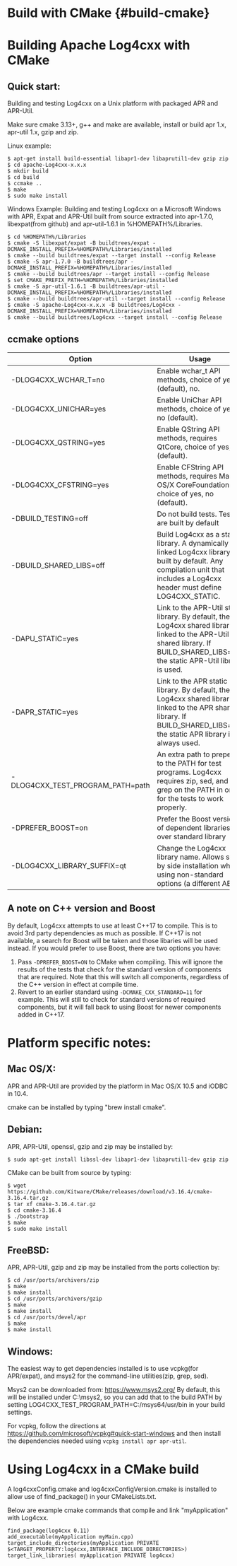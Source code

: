 Build with CMake {#build-cmake}
===
<!--
 Note: License header cannot be first, as doxygen does not generate
 cleanly if it before the '==='
-->
<!--
 Licensed to the Apache Software Foundation (ASF) under one or more
 contributor license agreements.  See the NOTICE file distributed with
 this work for additional information regarding copyright ownership.
 The ASF licenses this file to You under the Apache License, Version 2.0
 (the "License"); you may not use this file except in compliance with
 the License.  You may obtain a copy of the License at

	http://www.apache.org/licenses/LICENSE-2.0

 Unless required by applicable law or agreed to in writing, software
 distributed under the License is distributed on an "AS IS" BASIS,
 WITHOUT WARRANTIES OR CONDITIONS OF ANY KIND, either express or implied.
 See the License for the specific language governing permissions and
 limitations under the License.
-->

# Building Apache Log4cxx with CMake

## Quick start:

  Building and testing Log4cxx on a Unix platform with packaged APR and APR-Util.

  Make sure cmake 3.13+, g++ and make are available, install or
  build apr 1.x, apr-util 1.x, gzip and zip.

Linux example:
~~~
$ apt-get install build-essential libapr1-dev libaprutil1-dev gzip zip
$ cd apache-Log4cxx-x.x.x
$ mkdir build
$ cd build
$ ccmake ..
$ make
$ sudo make install
~~~

Windows Example:
Building and testing Log4cxx on a Microsoft Windows with APR, Expat and APR-Util built from source
extracted into apr-1.7.0, libexpat(from github) and apr-util-1.6.1 in %HOMEPATH%/Libraries.

~~~
$ cd %HOMEPATH%/Libraries
$ cmake -S libexpat/expat -B buildtrees/expat -DCMAKE_INSTALL_PREFIX=%HOMEPATH%/Libraries/installed
$ cmake --build buildtrees/expat --target install --config Release
$ cmake -S apr-1.7.0 -B buildtrees/apr -DCMAKE_INSTALL_PREFIX=%HOMEPATH%/Libraries/installed
$ cmake --build buildtrees/apr --target install --config Release
$ set CMAKE_PREFIX_PATH=%HOMEPATH%/Libraries/installed
$ cmake -S apr-util-1.6.1 -B buildtrees/apr-util -DCMAKE_INSTALL_PREFIX=%HOMEPATH%/Libraries/installed
$ cmake --build buildtrees/apr-util --target install --config Release
$ cmake -S apache-Log4cxx-x.x.x -B buildtrees/Log4cxx -DCMAKE_INSTALL_PREFIX=%HOMEPATH%/Libraries/installed
$ cmake --build buildtrees/Log4cxx --target install --config Release
~~~

## ccmake options

| Option                 | Usage |
|------------------------|-------|
| -DLOG4CXX_WCHAR_T=no   | Enable wchar_t API methods, choice of yes (default), no.                                    |
| -DLOG4CXX_UNICHAR=yes  | Enable UniChar API methods, choice of yes, no (default).                                    |
| -DLOG4CXX_QSTRING=yes  | Enable QString API methods, requires QtCore, choice of yes, no (default).                   |
| -DLOG4CXX_CFSTRING=yes | Enable CFString API methods, requires Mac OS/X CoreFoundation, choice of yes, no (default). |
| -DBUILD_TESTING=off    | Do not build tests.  Tests are built by default                                             |
| -DBUILD_SHARED_LIBS=off| Build Log4cxx as a static library. A dynamically linked Log4cxx library is built by default. Any compilation unit that includes a Log4cxx header must define LOG4CXX_STATIC.             |
| -DAPU_STATIC=yes       | Link to the APR-Util static library. By default, the Log4cxx shared library is linked to the APR-Util shared library. If BUILD_SHARED_LIBS=off, the static APR-Util library is used.     |
| -DAPR_STATIC=yes       | Link to the APR static library. By default, the Log4cxx shared library is linked to the APR shared library. If BUILD_SHARED_LIBS=off, the static APR library is always used.        |
|-DLOG4CXX_TEST_PROGRAM_PATH=path| An extra path to prepend to the PATH for test programs.  Log4cxx requires zip, sed, and grep on the PATH in order for the tests to work properly.                          |
| -DPREFER_BOOST=on      | Prefer the Boost version of dependent libraries over standard library |
|-DLOG4CXX_LIBRARY_SUFFIX=qt| Change the Log4cxx library name. Allows side by side installation when using non-standard options (a different ABI).                         |

## A note on C++ version and Boost

By default, Log4cxx attempts to use at least C++17 to compile.  This is to
avoid 3rd party dependencies as much as possible.  If C++17 is not
available, a search for Boost will be taken and those libaries will be used
instead.  If you would prefer to use Boost, there are two options you have:

1. Pass `-DPREFER_BOOST=ON` to CMake when compiling.  This will ignore the
 results of the tests that check for the standard version of components that
 are required.  Note that this will switch all components, regardless of the
 C++ version in effect at compile time.
2. Revert to an earlier standard using `-DCMAKE_CXX_STANDARD=11` for example.
 This will still to check for standard versions of required components, but
 it will fall back to using Boost for newer components added in C++17.

# Platform specific notes:

## Mac OS/X:

APR and APR-Util are provided by the platform in Mac OS/X 10.5 and iODBC in 10.4.

cmake can be installed by typing "brew install cmake".

## Debian:

APR, APR-Util, openssl, gzip and zip may be installed by:

~~~
$ sudo apt-get install libssl-dev libapr1-dev libaprutil1-dev gzip zip
~~~

CMake can be built from source by typing:

~~~
$ wget https://github.com/Kitware/CMake/releases/download/v3.16.4/cmake-3.16.4.tar.gz
$ tar xf cmake-3.16.4.tar.gz
$ cd cmake-3.16.4
$ ./bootstrap
$ make
$ sudo make install
~~~

## FreeBSD:

APR, APR-Util, gzip and zip may be installed from the ports collection by:

~~~
$ cd /usr/ports/archivers/zip
$ make
$ make install
$ cd /usr/ports/archivers/gzip
$ make
$ make install
$ cd /usr/ports/devel/apr
$ make
$ make install
~~~

## Windows:

The easiest way to get dependencies installed is to use vcpkg(for APR/expat), and msys2 for the command-line
utilities(zip, grep, sed).

Msys2 can be downloaded from: https://www.msys2.org/
By default, this will be installed under C:\\msys2, so you can add that to the build PATH by setting
LOG4CXX_TEST_PROGRAM_PATH=C:/msys64/usr/bin in your build settings.

For vcpkg, follow the directions at https://github.com/microsoft/vcpkg#quick-start-windows and then install
the dependencies needed using `vcpkg install apr apr-util`.

# Using Log4cxx in a CMake build

A log4cxxConfig.cmake and log4cxxConfigVersion.cmake is installed to allow use of find_package()
in your CMakeLists.txt.

Below are example cmake commands that compile and link "myApplication" with Log4cxx.

~~~
find_package(log4cxx 0.11)
add_executable(myApplication myMain.cpp)
target_include_directories(myApplication PRIVATE $<TARGET_PROPERTY:log4cxx,INTERFACE_INCLUDE_DIRECTORIES>)
target_link_libraries( myApplication PRIVATE log4cxx)
~~~

